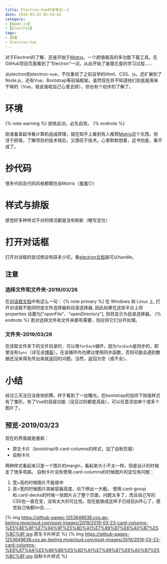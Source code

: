 ```yaml
---
title: Electron-Vue开发笔记——1
date: 2019-03-23 02:54:43
category: 
- [Node.js]
- [Electron]
tags: 
- 前端
- Electron-Vue
---
```


对于Electron的了解，还是开始于[Motrix](https://motrix.app/)，一个颜值极高的多功能下载工具。在GitHub项目页面看到了“Electron”一词，从此开始了废寝忘食的学习过程……

<!-- more -->

从electron到electron-vue，不仅重拾了之前自学的Html、CSS、js，还扩展到了Node.js，还有Vue、Bootstrap等前端框架。虽然现在并不知道他们到底是用来干嘛的（Vue，我说谁呢自己心里去除），但也有个初步的了解了。

# 环境
{% note warning %}
欲练此功，必先自宫。
{% endnote %}

刚准备拿起书看计算机组成原理，就在知乎上看到有人推荐[Motrix](https://motrix.app/)这个东西，惊讶于颜值，了解项目的技术栈后，又感叹于技术。心里默默想着，这书怕是，看不成了。

# 抄代码

很多代码及代码风格都模仿自Motrix（羞羞:no_mouth:）

# 样式与排版

感觉好多种样式不对的情况都是没有刷新（瞎写定位）


# 打开对话框
打开对话框的尝试倒没有踩多少坑，看[electron文档](https://electronjs.org/docs/api/dialog)就可以handle。
## 注意
### 选择文件和文件夹-2019/03/26
在[对话框文档](https://electronjs.org/docs/api/dialog)中有这么一句：
{% note primary %}
在 Windows 和 Linux 上, 打开对话框不能同时是文件选择器和目录选择器,
因此如果在这些平台上将 properties 设置为["openFile"、"openDirectory"],
则将显示为目录选择器。
{% endnote %}
若对选择文件和文件夹都有需要，则应将它们分开处理。

### 文件夹-2019/03/26
在读取文件夹下的文件目录时，可以用`forEach`循环，因为`forEach`是同步的，即使没有`Sync`（详见该[博客](http://www.gimoo.net/t/1502/54e2acd26b263.html)）。在该循环内也建议使用同步函数，否则可能会遇到数据还没来得及传出来就返回的问题。当然，返回为空（或不全）。

# 小结

经过三天没日没夜地折腾，终于看到了一丝曙光。在bootstrap的加持下排版样式有了雏形，有了Vue的高级功能（没见过的都是高级），可以任意添加单个或多个图片了。

## 预览-2019/03/23

现在的界面就是酱紫：
+ 原生卡片（bootstrap中.card-columns的样式，加了自制页眉）
+ 自制卡片

两种样式看起来只差一个图片的margin，看起来大小不太一样。但是设计的时候走了很多弯路。
自制卡片没有使用.card-columns的时候图片的定位有问题：
1. 宽>高的时候图片不能居中
2. 高>宽的时候图片突破容器高度，向下伸出一大截。
使用.card-group和.card-decks的时候一张图片占了整个页面，问题太多了，而且自己写的CSS也一直在变，没有太大的可比性。现在能做成这样子已经巨jb开心了，感觉自己啥都tm会……

{% img https://github-pages-1253649638.cos.ap-beijing.myqcloud.com/post-images/2019/2019-03-23-card-columns-%E5%8E%9F%E7%94%9F%E5%8D%A1%E7%89%87%E6%A0%B7%E5%BC%8F.jpg 原生卡片样式 %}
{% img https://github-pages-1253649638.cos.ap-beijing.myqcloud.com/post-images/2019/2019-03-23-card-columns-%E8%87%AA%E5%88%B6%E5%8D%A1%E7%89%87%E6%A0%B7%E5%BC%8F.jpg 自制卡片样式 %}
